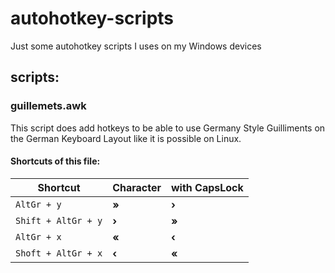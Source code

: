 # autohotkey-scripts

Just some autohotkey scripts I uses on my Windows devices

## scripts: 

### guillemets.awk

This script does add hotkeys to be able to use Germany Style Guilliments on the German Keyboard Layout like it is possible on Linux.

#### Shortcuts of this file: 

| Shortcut | Character | with CapsLock |
|-|-|-|
| `AltGr + y` | **»** | **›** |
| `Shift + AltGr + y` | **›** | **»** |
| `AltGr + x` | **«** | **‹** |
| `Shoft + AltGr + x` | **‹** | **«** |
